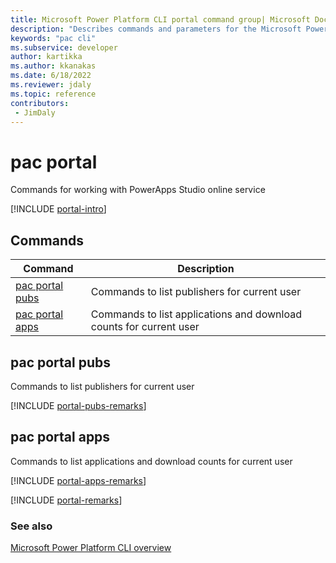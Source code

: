 ```yaml
---
title: Microsoft Power Platform CLI portal command group| Microsoft Docs
description: "Describes commands and parameters for the Microsoft Power Platform CLI portal command group."
keywords: "pac cli"
ms.subservice: developer
author: kartikka
ms.author: kkanakas
ms.date: 6/18/2022
ms.reviewer: jdaly
ms.topic: reference
contributors: 
 - JimDaly
---
```

<!-- 
Do not edit this file. 
This file is generated by a program and any changes will be overwritten when this topic is re-generated.
Use the include files to add additional content to this topic.
-->
# pac portal

Commands for working with PowerApps Studio online service

[!INCLUDE [portal-intro](includes/portal-intro.md)]

## Commands

|Command|Description|
|---------|---------|
|[pac portal pubs](#pac-portal-pubs)|Commands to list publishers for current user|
|[pac portal apps](#pac-portal-apps)|Commands to list applications and download counts for current user|


## pac portal pubs

Commands to list publishers for current user

[!INCLUDE [portal-pubs-remarks](includes/portal-pubs-remarks.md)]

## pac portal apps

Commands to list applications and download counts for current user

[!INCLUDE [portal-apps-remarks](includes/portal-apps-remarks.md)]

[!INCLUDE [portal-remarks](includes/portal-remarks.md)]

### See also

[Microsoft Power Platform CLI overview](../introduction.md)